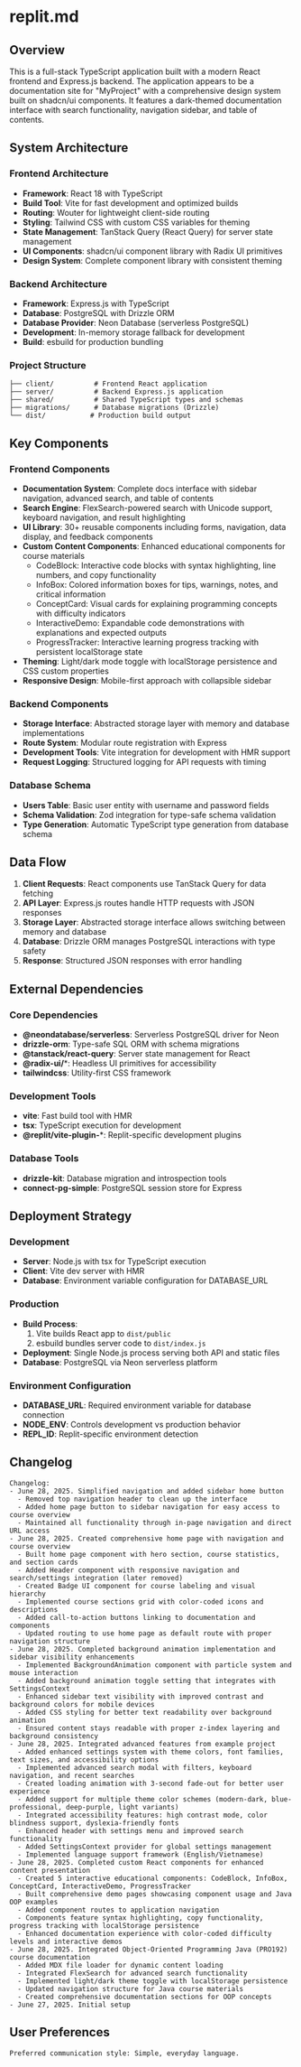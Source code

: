 # replit.md

## Overview

This is a full-stack TypeScript application built with a modern React frontend and Express.js backend. The application appears to be a documentation site for "MyProject" with a comprehensive design system built on shadcn/ui components. It features a dark-themed documentation interface with search functionality, navigation sidebar, and table of contents.

## System Architecture

### Frontend Architecture
- **Framework**: React 18 with TypeScript
- **Build Tool**: Vite for fast development and optimized builds
- **Routing**: Wouter for lightweight client-side routing
- **Styling**: Tailwind CSS with custom CSS variables for theming
- **State Management**: TanStack Query (React Query) for server state management
- **UI Components**: shadcn/ui component library with Radix UI primitives
- **Design System**: Complete component library with consistent theming

### Backend Architecture
- **Framework**: Express.js with TypeScript
- **Database**: PostgreSQL with Drizzle ORM
- **Database Provider**: Neon Database (serverless PostgreSQL)
- **Development**: In-memory storage fallback for development
- **Build**: esbuild for production bundling

### Project Structure
```
├── client/          # Frontend React application
├── server/          # Backend Express.js application
├── shared/          # Shared TypeScript types and schemas
├── migrations/      # Database migrations (Drizzle)
└── dist/           # Production build output
```

## Key Components

### Frontend Components
- **Documentation System**: Complete docs interface with sidebar navigation, advanced search, and table of contents
- **Search Engine**: FlexSearch-powered search with Unicode support, keyboard navigation, and result highlighting
- **UI Library**: 30+ reusable components including forms, navigation, data display, and feedback components
- **Custom Content Components**: Enhanced educational components for course materials
  - CodeBlock: Interactive code blocks with syntax highlighting, line numbers, and copy functionality
  - InfoBox: Colored information boxes for tips, warnings, notes, and critical information
  - ConceptCard: Visual cards for explaining programming concepts with difficulty indicators
  - InteractiveDemo: Expandable code demonstrations with explanations and expected outputs
  - ProgressTracker: Interactive learning progress tracking with persistent localStorage state
- **Theming**: Light/dark mode toggle with localStorage persistence and CSS custom properties
- **Responsive Design**: Mobile-first approach with collapsible sidebar

### Backend Components
- **Storage Interface**: Abstracted storage layer with memory and database implementations
- **Route System**: Modular route registration with Express
- **Development Tools**: Vite integration for development with HMR support
- **Request Logging**: Structured logging for API requests with timing

### Database Schema
- **Users Table**: Basic user entity with username and password fields
- **Schema Validation**: Zod integration for type-safe schema validation
- **Type Generation**: Automatic TypeScript type generation from database schema

## Data Flow

1. **Client Requests**: React components use TanStack Query for data fetching
2. **API Layer**: Express.js routes handle HTTP requests with JSON responses
3. **Storage Layer**: Abstracted storage interface allows switching between memory and database
4. **Database**: Drizzle ORM manages PostgreSQL interactions with type safety
5. **Response**: Structured JSON responses with error handling

## External Dependencies

### Core Dependencies
- **@neondatabase/serverless**: Serverless PostgreSQL driver for Neon
- **drizzle-orm**: Type-safe SQL ORM with schema migrations
- **@tanstack/react-query**: Server state management for React
- **@radix-ui/***: Headless UI primitives for accessibility
- **tailwindcss**: Utility-first CSS framework

### Development Tools
- **vite**: Fast build tool with HMR
- **tsx**: TypeScript execution for development
- **@replit/vite-plugin-***: Replit-specific development plugins

### Database Tools
- **drizzle-kit**: Database migration and introspection tools
- **connect-pg-simple**: PostgreSQL session store for Express

## Deployment Strategy

### Development
- **Server**: Node.js with tsx for TypeScript execution
- **Client**: Vite dev server with HMR
- **Database**: Environment variable configuration for DATABASE_URL

### Production
- **Build Process**: 
  1. Vite builds React app to `dist/public`
  2. esbuild bundles server code to `dist/index.js`
- **Deployment**: Single Node.js process serving both API and static files
- **Database**: PostgreSQL via Neon serverless platform

### Environment Configuration
- **DATABASE_URL**: Required environment variable for database connection
- **NODE_ENV**: Controls development vs production behavior
- **REPL_ID**: Replit-specific environment detection

## Changelog

```
Changelog:
- June 28, 2025. Simplified navigation and added sidebar home button
  - Removed top navigation header to clean up the interface
  - Added home page button to sidebar navigation for easy access to course overview
  - Maintained all functionality through in-page navigation and direct URL access
- June 28, 2025. Created comprehensive home page with navigation and course overview
  - Built home page component with hero section, course statistics, and section cards
  - Added Header component with responsive navigation and search/settings integration (later removed)
  - Created Badge UI component for course labeling and visual hierarchy
  - Implemented course sections grid with color-coded icons and descriptions
  - Added call-to-action buttons linking to documentation and components
  - Updated routing to use home page as default route with proper navigation structure
- June 28, 2025. Completed background animation implementation and sidebar visibility enhancements
  - Implemented BackgroundAnimation component with particle system and mouse interaction
  - Added background animation toggle setting that integrates with SettingsContext
  - Enhanced sidebar text visibility with improved contrast and background colors for mobile devices
  - Added CSS styling for better text readability over background animation
  - Ensured content stays readable with proper z-index layering and background consistency
- June 28, 2025. Integrated advanced features from example project
  - Added enhanced settings system with theme colors, font families, text sizes, and accessibility options
  - Implemented advanced search modal with filters, keyboard navigation, and recent searches
  - Created loading animation with 3-second fade-out for better user experience
  - Added support for multiple theme color schemes (modern-dark, blue-professional, deep-purple, light variants)
  - Integrated accessibility features: high contrast mode, color blindness support, dyslexia-friendly fonts
  - Enhanced header with settings menu and improved search functionality
  - Added SettingsContext provider for global settings management
  - Implemented language support framework (English/Vietnamese)
- June 28, 2025. Completed custom React components for enhanced content presentation
  - Created 5 interactive educational components: CodeBlock, InfoBox, ConceptCard, InteractiveDemo, ProgressTracker
  - Built comprehensive demo pages showcasing component usage and Java OOP examples
  - Added component routes to application navigation
  - Components feature syntax highlighting, copy functionality, progress tracking with localStorage persistence
  - Enhanced documentation experience with color-coded difficulty levels and interactive demos
- June 28, 2025. Integrated Object-Oriented Programming Java (PRO192) course documentation
  - Added MDX file loader for dynamic content loading
  - Integrated FlexSearch for advanced search functionality
  - Implemented light/dark theme toggle with localStorage persistence
  - Updated navigation structure for Java course materials
  - Created comprehensive documentation sections for OOP concepts
- June 27, 2025. Initial setup
```

## User Preferences

```
Preferred communication style: Simple, everyday language.
```